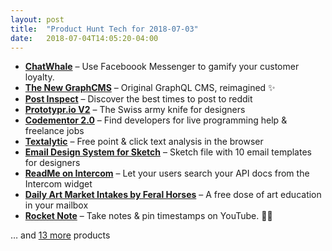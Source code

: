 ```yaml
---
layout: post
title:  "Product Hunt Tech for 2018-07-03"
date:   2018-07-04T14:05:20-04:00
---
```


* **[ChatWhale](https://www.producthunt.com/posts/chatwhale-2?utm_campaign=producthunt-api&utm_medium=api&utm_source=Application%3A+Daily+Digest+RSS+%28ID%3A+3202%29)** – Use Faceboook Messenger to gamify your customer loyalty.
* **[The New GraphCMS](https://www.producthunt.com/posts/the-new-graphcms?utm_campaign=producthunt-api&utm_medium=api&utm_source=Application%3A+Daily+Digest+RSS+%28ID%3A+3202%29)** – Original GraphQL CMS, reimagined ✨
* **[Post Inspect](https://www.producthunt.com/posts/post-inspect?utm_campaign=producthunt-api&utm_medium=api&utm_source=Application%3A+Daily+Digest+RSS+%28ID%3A+3202%29)** – Discover the best times to post to reddit
* **[Prototypr.io V2](https://www.producthunt.com/posts/prototypr-io-v2?utm_campaign=producthunt-api&utm_medium=api&utm_source=Application%3A+Daily+Digest+RSS+%28ID%3A+3202%29)** – The Swiss army knife for designers
* **[Codementor 2.0](https://www.producthunt.com/posts/codementor-2-0?utm_campaign=producthunt-api&utm_medium=api&utm_source=Application%3A+Daily+Digest+RSS+%28ID%3A+3202%29)** – Find developers for live programming help & freelance jobs
* **[Textalytic](https://www.producthunt.com/posts/textalytic?utm_campaign=producthunt-api&utm_medium=api&utm_source=Application%3A+Daily+Digest+RSS+%28ID%3A+3202%29)** – Free point & click text analysis in the browser
* **[Email Design System for Sketch](https://www.producthunt.com/posts/email-design-system-for-sketch?utm_campaign=producthunt-api&utm_medium=api&utm_source=Application%3A+Daily+Digest+RSS+%28ID%3A+3202%29)** – Sketch file with 10 email templates for designers
* **[ReadMe on Intercom](https://www.producthunt.com/posts/readme-on-intercom?utm_campaign=producthunt-api&utm_medium=api&utm_source=Application%3A+Daily+Digest+RSS+%28ID%3A+3202%29)** – Let your users search your API docs from the Intercom widget
* **[Daily Art Market Intakes by Feral Horses](https://www.producthunt.com/posts/daily-art-market-intakes-by-feral-horses?utm_campaign=producthunt-api&utm_medium=api&utm_source=Application%3A+Daily+Digest+RSS+%28ID%3A+3202%29)** – A free dose of art education in your mailbox
* **[Rocket Note](https://www.producthunt.com/posts/rocket-note?utm_campaign=producthunt-api&utm_medium=api&utm_source=Application%3A+Daily+Digest+RSS+%28ID%3A+3202%29)** – Take notes & pin timestamps on YouTube. 🚀📝

… and [13 more](https://www.producthunt.com/tech) products